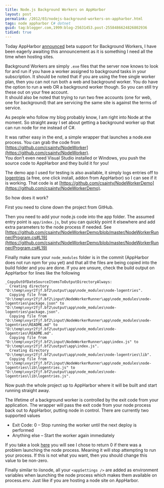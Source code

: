 ```yaml
---
title: Node.js Background Workers on AppHarbor
layout: post
permalink: /2012/03/nodejs-background-workers-on-appharbor.html
tags: node appharbor C# dotnet
guid: tag:blogger.com,1999:blog-25631453.post-2558486624826802936
tidied: true
---
```


Today AppHarbor [announced](http://blog.appharbor.com/2012/03/08/background-workers-in-beta) beta support for Background Workers, I have been eagerly awaiting this announcement as it is something I need all the time when hosting sites.  

<!-- more -->

Background Workers are simply `.exe` files that the server now knows to look for and run if you have a worker assigned to background tasks in your subscription. It should be noted that if you are using the free single worker plan, then you can not run both a web and background worker. You do have the option to run a web OR a background worker though. So you can still try these out on your free account.  
It should also be noted that trying to run two free accounts (one for web, one for background) that are servicing the same site is against the terms of service.  

As people who follow my blog probably know, I am right into Node at the moment. So straight away I set about getting a background worker up that can run node for me instead of C#.  

It was rather easy in the end, a simple wrapper that launches a node.exe process. You can grab the code from [https://github.com/csainty/NodeWorker](https://github.com/csainty/NodeWorker).  
You don’t even need Visual Studio installed or Windows, you push the source code to AppHarbor and they build it for you!  

The demo app I used for testing is also available, it simply logs entries off to [logentries](http://logentries.com/) (a free, one click install, addon from AppHarbor) so I can see if it is working. That code is at [https://github.com/csainty/NodeWorkerDemo](https://github.com/csainty/NodeWorkerDemo).  

So how does it work?  

First you need to clone down the project from GitHub.  

Then you need to add your node.js code into the app folder. The assumed entry point is `app/index.js`, but you can quickly point it elsewhere and add extra parameters to the node process if needed.   See [https://github.com/csainty/NodeWorkerDemo/blob/master/NodeWorkerRunner/Program.cs#L19](https://github.com/csainty/NodeWorkerDemo/blob/master/NodeWorkerRunner/Program.cs#L19)  

Finally make sure your `node_modules` folder is in the commit (AppHarbor does not run npm for you yet) and that all the files are being copied into the build folder and you are done.   If you are unsure, check the build output on AppHarbor for lines like the following  

```
_CopyOutOfDateSourceItemsToOutputDirectoryAlways:
  Creating directory "D:\temp\vxyr2fjf.bf2\output\app\node_modules\node-logentries".
  Copying file from "D:\temp\vxyr2fjf.bf2\input\NodeWorkerRunner\app\node_modules\node-logentries\package.json" to "D:\temp\vxyr2fjf.bf2\output\app\node_modules\node-logentries\package.json".
  Copying file from "D:\temp\vxyr2fjf.bf2\input\NodeWorkerRunner\app\node_modules\node-logentries\README.md" to "D:\temp\vxyr2fjf.bf2\output\app\node_modules\node-logentries\README.md".
  Copying file from "D:\temp\vxyr2fjf.bf2\input\NodeWorkerRunner\app\index.js" to "D:\temp\vxyr2fjf.bf2\output\app\index.js".
  Creating directory "D:\temp\vxyr2fjf.bf2\output\app\node_modules\node-logentries\lib".
  Copying file from "D:\temp\vxyr2fjf.bf2\input\NodeWorkerRunner\app\node_modules\node-logentries\lib\logentries.js" to "D:\temp\vxyr2fjf.bf2\output\app\node_modules\node-logentries\lib\logentries.js".
```  
  
Now push the whole project up to AppHarbor where it will be built and start running straight away.  

The lifetime of a background worker is controlled by the exit code from your application. The wrapper will pass the exit code from your node process back out to AppHarbor, putting node in control. There are currently two supported values

* Exit Code: 0 – Stop running the worker until the next deploy is performed
* Anything else – Start the worker again immediately   

If you take a look [here](https://github.com/csainty/NodeWorkerDemo/blob/master/NodeWorkerRunner/Program.cs#L40) you will see I chose to return 0 if there was a problem launching the node process. Meaning it will stop attempting to run your process. If this is not what you want, then you should change this value to be non-zero.  

Finally similar to iisnode, all your `<appSettings />` are added as environment variables when launching the node process which makes them available on process.env. Just like if you are hosting a node site on AppHarbor.  
